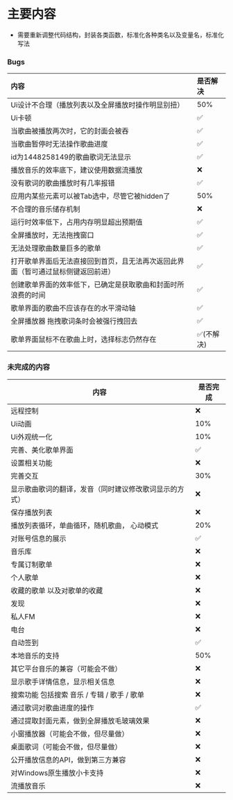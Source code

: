 # 主要内容

+ 需要重新调整代码结构，封装各类函数，标准化各种类名以及变量名，标准化写法

### Bugs

| 内容                                                         | 是否解决  |
| :----------------------------------------------------------- | :-------- |
| Ui设计不合理（播放列表以及全屏播放时操作明显别扭）           | 50%       |
| Ui卡顿                                                       | ✅         |
| 当歌曲被播放两次时，它的封面会被吞                           | ✅         |
| 当歌曲暂停时无法操作歌曲进度                                 | ✅         |
| id为1448258149的歌曲歌词无法显示                             | ✅         |
| 播放音乐的效率底下，建议使用数据流播放                       | ❌         |
| 没有歌词的歌曲播放时有几率报错                               | ✅         |
| 应用内某些元素可以被Tab选中，尽管它被hidden了                | 50%       |
| 不合理的音乐储存机制                                         | ❌         |
| 运行时效率低下，占用内存明显超出预期值                       | ✅         |
| 全屏播放时，无法拖拽窗口                                     | ✅         |
| 无法处理歌曲数量巨多的歌单                                   | ✅         |
| 打开歌单界面后无法直接回到首页，且无法再次返回此界面（暂可通过鼠标侧键返回前进） | ✅         |
| 创建歌单界面的效率低下，已确定是获取歌曲和封面时所浪费的时间 | ✅         |
| 歌单界面的歌曲不应该存在的水平滑动轴                         | ✅         |
| 全屏播放器 拖拽歌词条时会被强行拽回去                        | ✅         |
| 歌单界面鼠标不在歌曲上时，选择标志仍然存在                   | ✅(不解决) |

### 未完成的内容

| 内容                                                   | 是否完成 |
| ------------------------------------------------------ | -------- |
| 远程控制                                               | ❌        |
| Ui动画                                                 | 10%      |
| Ui外观统一化                                           | 10%      |
| 完善、美化歌单界面                                     | ✅        |
| 设置相关功能                                           | ❌        |
| 完善交互                                               | 30%      |
| 显示歌曲歌词的翻译，发音（同时建议修改歌词显示的方式） | ❌        |
| 保存播放列表                                           | ❌        |
| 播放列表循环，单曲循环，随机歌曲， 心动模式            | 20%      |
| 对账号信息的展示                                       | ✅        |
| 音乐库                                                 | ❌        |
| 专属订制歌单                                           | ❌        |
| 个人歌单                                               | ❌        |
| 收藏的歌单 以及对歌单的收藏                            | ❌        |
| 发现                                                   | ❌        |
| 私人FM                                                 | ❌        |
| 电台                                                   | ❌        |
| 自动签到                                               | ✅        |
| 本地音乐的支持                                         | 50%      |
| 其它平台音乐的兼容（可能会不做）                       | ❌        |
| 显示歌手详情信息，显示相关信息                         | ❌        |
| 搜索功能 包括搜索 音乐 / 专辑 / 歌手 / 歌单            | ❌        |
| 通过歌词对歌曲进度的操作                               | ✅        |
| 通过提取封面元素，做到全屏播放毛玻璃效果               | ❌        |
| 小窗播放器（可能会不做，但尽量做）                     | ❌        |
| 桌面歌词（可能会不做，但尽量做）                       | ❌        |
| 公开播放信息的API，做到第三方兼容                      | ❌        |
| 对Windows原生播放小卡支持                              | ❌        |
| 流播放音乐                                             | ❌        |
